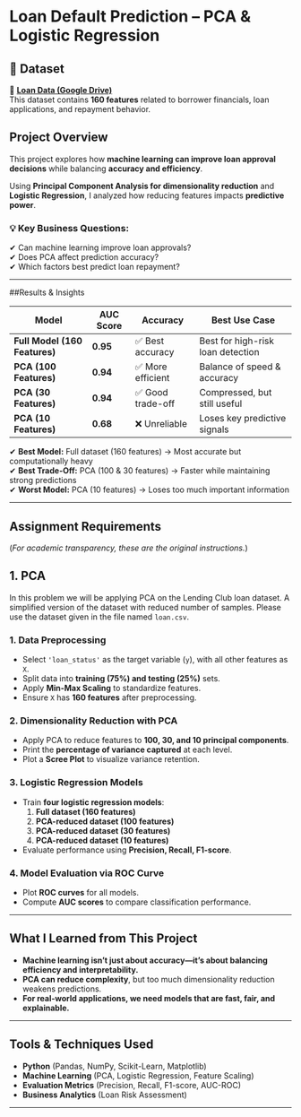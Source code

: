 # Loan Default Prediction – PCA & Logistic Regression  

## 📂 Dataset  
🔗 **[Loan Data (Google Drive)](https://drive.google.com/drive/folders/1I3H-8KGHDni2CE0t1b_mSAlJ78aQb9iL?usp=sharing)**  
This dataset contains **160 features** related to borrower financials, loan applications, and repayment behavior.  

## Project Overview  
This project explores how **machine learning can improve loan approval decisions** while balancing **accuracy and efficiency**.  

Using **Principal Component Analysis for dimensionality reduction** and **Logistic Regression**, I analyzed how reducing features impacts **predictive power**.  

### **💡 Key Business Questions:**  
✔ Can machine learning improve loan approvals?  
✔ Does PCA affect prediction accuracy?  
✔ Which factors best predict loan repayment?  
 
---

##Results & Insights  

| Model | AUC Score | Accuracy | Best Use Case |
|--------|----------|-----------|----------------|
| **Full Model (160 Features)** | **0.95** | ✅ Best accuracy | Best for high-risk loan detection |
| **PCA (100 Features)** | **0.94** | ✅ More efficient | Balance of speed & accuracy |
| **PCA (30 Features)** | **0.94** | ✅ Good trade-off | Compressed, but still useful |
| **PCA (10 Features)** | **0.68** | ❌ Unreliable | Loses key predictive signals |

✔ **Best Model:** Full dataset (160 features) → Most accurate but computationally heavy  
✔ **Best Trade-Off:** PCA (100 & 30 features) → Faster while maintaining strong predictions  
✔ **Worst Model:** PCA (10 features) → Loses too much important information  

---
## Assignment Requirements  
(*For academic transparency, these are the original instructions.*)  

## 1. PCA
In this problem we will be applying PCA on the Lending Club loan dataset. A simplified version of the dataset with reduced number of samples. Please use the dataset given in the file named `loan.csv`.

### **1. Data Preprocessing**  
- Select `'loan_status'` as the target variable (`y`), with all other features as `X`.  
- Split data into **training (75%) and testing (25%)** sets.  
- Apply **Min-Max Scaling** to standardize features.  
- Ensure `X` has **160 features** after preprocessing.  

### **2. Dimensionality Reduction with PCA**  
- Apply PCA to reduce features to **100, 30, and 10 principal components**.  
- Print the **percentage of variance captured** at each level.  
- Plot a **Scree Plot** to visualize variance retention.  

### **3. Logistic Regression Models**  
- Train **four logistic regression models**:  
  1. **Full dataset (160 features)**  
  2. **PCA-reduced dataset (100 features)**  
  3. **PCA-reduced dataset (30 features)**  
  4. **PCA-reduced dataset (10 features)**  
- Evaluate performance using **Precision, Recall, F1-score**.  

### **4. Model Evaluation via ROC Curve**  
- Plot **ROC curves** for all models.  
- Compute **AUC scores** to compare classification performance.  

---

## What I Learned from This Project  

- **Machine learning isn’t just about accuracy—it’s about balancing efficiency and interpretability.**  
- **PCA can reduce complexity**, but too much dimensionality reduction weakens predictions.  
- **For real-world applications, we need models that are fast, fair, and explainable.**  

---

## Tools & Techniques Used  
- **Python** (Pandas, NumPy, Scikit-Learn, Matplotlib)  
- **Machine Learning** (PCA, Logistic Regression, Feature Scaling)  
- **Evaluation Metrics** (Precision, Recall, F1-score, AUC-ROC)  
- **Business Analytics** (Loan Risk Assessment)  

---
